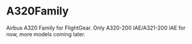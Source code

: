 # A320Family
Airbus A320 Family for FlightGear. Only A320-200 IAE/A321-200 IAE for now, more models coming later. 